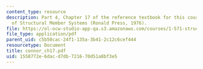 ```yaml
---
content_type: resource
description: Part 4, Chapter 17 of the reference textbook for this course, Analysis
  of Structural Member Systems (Ronald Press, 1976).
file: https://ol-ocw-studio-app-qa.s3.amazonaws.com/courses/1-571-structural-analysis-and-control-spring-2004/1558772e6dacd7db721670d51a8bf3e5_connor_ch17.pdf
file_type: application/pdf
parent_uid: c5b50cac-24f1-135a-3b41-2c12c6cef444
resourcetype: Document
title: connor_ch17.pdf
uid: 1558772e-6dac-d7db-7216-70d51a8bf3e5
---
```

